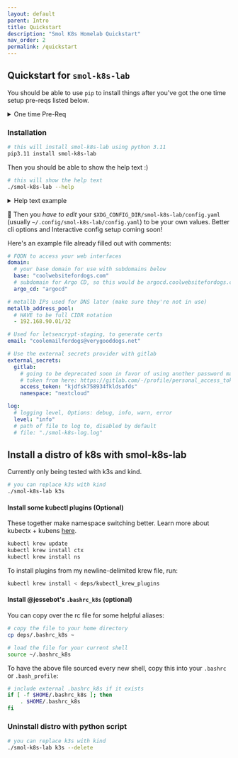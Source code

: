 ```yaml
---
layout: default
parent: Intro
title: Quickstart
description: "Smol K8s Homelab Quickstart"
nav_order: 2
permalink: /quickstart
---
```


## Quickstart for `smol-k8s-lab`

You should be able to use `pip` to install things after you've got the one time
setup pre-reqs listed below.

<details>
  <summary>One time Pre-Req</summary>

- [brew](https://brew.sh)
- Python 3.11 (`brew install python3.11`)
- Have internet access.

```bash
# install prereqs like brew and krew and drew (I made up drew)
./setup.sh
```

</details>

### Installation

```bash
# this will install smol-k8s-lab using python 3.11
pip3.11 install smol-k8s-lab
```

Then you should be able to show the help text :)

```bash
# this will show the help text
./smol-k8s-lab --help
```

<details>
  <summary>Help text example</summary>

[<img src="https://raw.githubusercontent.com/jessebot/smol-k8s-lab/main/docs/screenshots/help_text.svg" alt="Output of smol-k8s-lab --help after cloning the directory and installing the prerequisites.">](https://raw.githubusercontent.com/jessebot/smol-k8s-lab/main/docs/screenshots/help_text.svg)

</details>

🔔 Then you *have to edit* your `$XDG_CONFIG_DIR/smol-k8s-lab/config.yaml` (usually `~/.config/smol-k8s-lab/config.yaml`) to be your own values. Better cli options and Interactive config setup coming soon!

Here's an example file already filled out with comments:

```yaml
# FQDN to access your web interfaces
domain:
  # your base domain for use with subdomains below
  base: "coolwebsitefordogs.com"
  # subdomain for Argo CD, so this would be argocd.coolwebsitefordogs.com
  argo_cd: "argocd"

# metallb IPs used for DNS later (make sure they're not in use)
metallb_address_pool:
  # HAVE to be full CIDR notation
  - 192.168.90.01/32

# Used for letsencrypt-staging, to generate certs
email: "coolemailfordogs@verygooddogs.net"

# Use the external secrets provider with gitlab
external_secrets:
  gitlab:
    # going to be deprecated soon in favor of using another password manager
    # token from here: https://gitlab.com/-/profile/personal_access_tokens
    access_token: "kjdfsk758934fkldsafds"
    namespace: "nextcloud"

log:
  # logging level, Options: debug, info, warn, error
  level: "info"
  # path of file to log to, disabled by default
  # file: "./smol-k8s-log.log"
```

## Install a distro of k8s with smol-k8s-lab
Currently only being tested with k3s and kind.
```bash
# you can replace k3s with kind
./smol-k8s-lab k3s
```

#### Install some kubectl plugins (Optional)

These together make namespace switching better. Learn more about kubectx + kubens [here](https://github.com/ahmetb/kubectx).

```bash
kubectl krew update
kubectl krew install ctx
kubectl krew install ns
```

To install plugins from my newline-delimited krew file, run:

```bash
kubectl krew install < deps/kubectl_krew_plugins
```

#### Install @jessebot's `.bashrc_k8s` (optional)

You can copy over the rc file for some helpful aliases:

```bash
# copy the file to your home directory
cp deps/.bashrc_k8s ~

# load the file for your current shell
source ~/.bashrc_k8s
```

To have the above file sourced every new shell, copy this into your `.bashrc` or `.bash_profile`:

```bash
# include external .bashrc_k8s if it exists
if [ -f $HOME/.bashrc_k8s ]; then
    . $HOME/.bashrc_k8s
fi
```

### Uninstall distro with python script

```bash
# you can replace k3s with kind
./smol-k8s-lab k3s --delete
```
